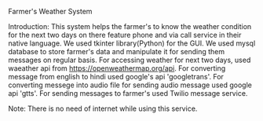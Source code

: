 Farmer's Weather System

Introduction:
This system helps the farmer's to know the weather condition for the next two days on there feature phone and via call service in their native language.
We used tkinter library(Python) for the GUI.
We used mysql database to store farmer's data and manipulate it for sending them messages on regular basis.
For accessing weather for next two days, used waeather api from https://openweathermap.org/api.
For converting message from english to hindi used google's api 'googletrans'.
For converting messege into audio file for sending audio message used google api 'gtts'.
For sending messages to farmer's used Twilio message service.

Note: There is no need of internet while using this service.
